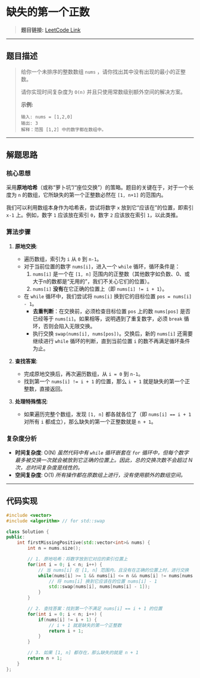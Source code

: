 # 缺失的第一个正数

> **题目链接:** [LeetCode Link](https://leetcode.cn/problems/first-missing-positive/)

---

## 题目描述

> 给你一个未排序的整数数组 `nums` ，请你找出其中没有出现的最小的正整数。
>
> 请你实现时间复杂度为 `O(n)` 并且只使用常数级别额外空间的解决方案。
>
> **示例:**
> ```
> 输入: nums = [1,2,0]
> 输出: 3
> 解释：范围 [1,2] 中的数字都在数组中。
> ```

---

## 解题思路

### 核心思想
采用**原地哈希**（或称“萝卜坑”/“座位交换”）的策略。题目的关键在于，对于一个长度为 `n` 的数组，它所缺失的第一个正整数必然在 `[1, n+1]` 的范围内。

我们可以利用数组本身作为哈希表，尝试将数字 `x` 放到它“应该在”的位置，即索引 `x-1` 上。例如，数字 `1` 应该放在索引 `0`，数字 `2` 应该放在索引 `1`，以此类推。

### 算法步骤
1.  **原地交换**:
    *   遍历数组，索引为 `i` 从 `0` 到 `n-1`。
    *   对于当前位置的数字 `nums[i]`，进入一个 `while` 循环，循环条件是：
        1.  `nums[i]` 是一个在 `[1, n]` 范围内的正整数（其他数字如负数、0、或大于n的数都是“无用的”，我们不关心它们的位置）。
        2.  `nums[i]` **没有**在它正确的位置上（即 `nums[i] != i + 1`）。
    *   在 `while` 循环中，我们尝试将 `nums[i]` 换到它的目标位置 `pos = nums[i] - 1`。
        *   **去重判断**：在交换前，必须检查目标位置 `pos` 上的数 `nums[pos]` 是否已经等于 `nums[i]`。如果相等，说明遇到了重复数字，必须 `break` 循环，否则会陷入无限交换。
        *   执行交换 `swap(nums[i], nums[pos])`。交换后，新的 `nums[i]` 还需要继续进行 `while` 循环的判断，直到当前位置 `i` 的数不再满足循环条件为止。

2.  **查找答案**:
    *   完成原地交换后，再次遍历数组，从 `i = 0` 到 `n-1`。
    *   找到第一个 `nums[i] != i + 1` 的位置，那么 `i + 1` 就是缺失的第一个正整数，直接返回。

3.  **处理特殊情况**:
    *   如果遍历完整个数组，发现 `[1, n]` 都各就各位了（即 `nums[i] == i + 1` 对所有 `i` 都成立），那么缺失的第一个正整数就是 `n + 1`。

### 复杂度分析
- **时间复杂度**: O(N)
  *虽然代码中有 `while` 循环嵌套在 `for` 循环中，但每个数字最多被交换一次就会被放到它正确的位置上。因此，总的交换次数不会超过 N 次，总时间复杂度是线性的。*
- **空间复杂度**: O(1)
  *所有操作都在原数组上进行，没有使用额外的数组空间。*

---

## 代码实现

```cpp
#include <vector>
#include <algorithm> // for std::swap

class Solution {
public:
    int firstMissingPositive(std::vector<int>& nums) {
        int n = nums.size();

        // 1. 原地哈希：将数字放到它对应的索引位置上
        for(int i = 0; i < n; i++) {
            // 当 nums[i] 在 [1, n] 范围内，且没有在正确的位置上时，进行交换
            while(nums[i] >= 1 && nums[i] <= n && nums[i] != nums[nums[i] - 1]) {
                // 将 nums[i] 换到它应该在的位置 nums[i] - 1
                std::swap(nums[i], nums[nums[i] - 1]);
            }
        }

        // 2. 查找答案：找到第一个不满足 nums[i] == i + 1 的位置
        for(int i = 0; i < n; i++) {
            if(nums[i] != i + 1) {
                // i + 1 就是缺失的第一个正整数
                return i + 1;
            }
        }

        // 3. 如果 [1, n] 都存在，那么缺失的就是 n + 1
        return n + 1;
    }
};
```